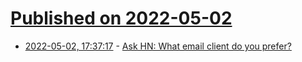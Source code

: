 # [Published on 2022-05-02](index.md)

* [2022-05-02, 17:37:17](https://news.ycombinator.com/item?id=31238233) - [Ask HN: What email client do you prefer?](https://news.ycombinator.com/item?id=31238233)

